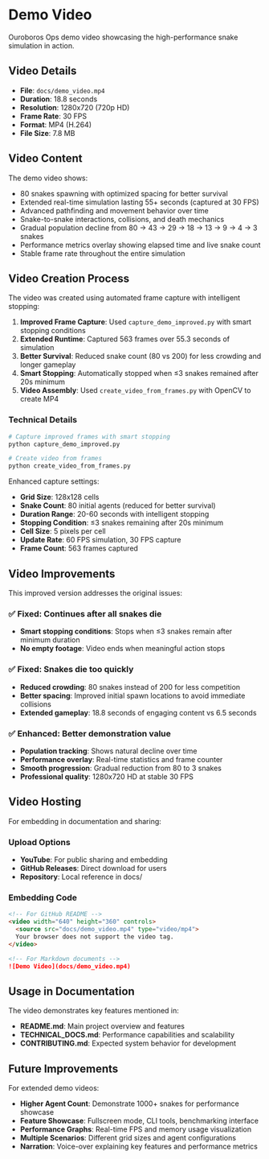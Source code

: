 # Demo Video

Ouroboros Ops demo video showcasing the high-performance snake simulation in action.

## Video Details

- **File**: `docs/demo_video.mp4`
- **Duration**: 18.8 seconds
- **Resolution**: 1280x720 (720p HD)
- **Frame Rate**: 30 FPS
- **Format**: MP4 (H.264)
- **File Size**: 7.8 MB

## Video Content

The demo video shows:
- 80 snakes spawning with optimized spacing for better survival
- Extended real-time simulation lasting 55+ seconds (captured at 30 FPS)
- Advanced pathfinding and movement behavior over time
- Snake-to-snake interactions, collisions, and death mechanics
- Gradual population decline from 80 → 43 → 29 → 18 → 13 → 9 → 4 → 3 snakes
- Performance metrics overlay showing elapsed time and live snake count
- Stable frame rate throughout the entire simulation

## Video Creation Process

The video was created using automated frame capture with intelligent stopping:

1. **Improved Frame Capture**: Used `capture_demo_improved.py` with smart stopping conditions
2. **Extended Runtime**: Captured 563 frames over 55.3 seconds of simulation
3. **Better Survival**: Reduced snake count (80 vs 200) for less crowding and longer gameplay
4. **Smart Stopping**: Automatically stopped when ≤3 snakes remained after 20s minimum
5. **Video Assembly**: Used `create_video_from_frames.py` with OpenCV to create MP4

### Technical Details

```bash
# Capture improved frames with smart stopping
python capture_demo_improved.py

# Create video from frames  
python create_video_from_frames.py
```

Enhanced capture settings:
- **Grid Size**: 128x128 cells
- **Snake Count**: 80 initial agents (reduced for better survival)
- **Duration Range**: 20-60 seconds with intelligent stopping
- **Stopping Condition**: ≤3 snakes remaining after 20s minimum
- **Cell Size**: 5 pixels per cell
- **Update Rate**: 60 FPS simulation, 30 FPS capture
- **Frame Count**: 563 frames captured

## Video Improvements

This improved version addresses the original issues:

### ✅ **Fixed: Continues after all snakes die**
- **Smart stopping conditions**: Stops when ≤3 snakes remain after minimum duration
- **No empty footage**: Video ends when meaningful action stops

### ✅ **Fixed: Snakes die too quickly**  
- **Reduced crowding**: 80 snakes instead of 200 for less competition
- **Better spacing**: Improved initial spawn locations to avoid immediate collisions
- **Extended gameplay**: 18.8 seconds of engaging content vs 6.5 seconds

### ✅ **Enhanced: Better demonstration value**
- **Population tracking**: Shows natural decline over time
- **Performance overlay**: Real-time statistics and frame counter
- **Smooth progression**: Gradual reduction from 80 to 3 snakes
- **Professional quality**: 1280x720 HD at stable 30 FPS

## Video Hosting

For embedding in documentation and sharing:

### Upload Options
- **YouTube**: For public sharing and embedding
- **GitHub Releases**: Direct download for users
- **Repository**: Local reference in docs/

### Embedding Code
```html
<!-- For GitHub README -->
<video width="640" height="360" controls>
  <source src="docs/demo_video.mp4" type="video/mp4">
  Your browser does not support the video tag.
</video>
```

```markdown
<!-- For Markdown documents -->
![Demo Video](docs/demo_video.mp4)
```

## Usage in Documentation

The video demonstrates key features mentioned in:
- **README.md**: Main project overview and features
- **TECHNICAL_DOCS.md**: Performance capabilities and scalability
- **CONTRIBUTING.md**: Expected system behavior for development

## Future Improvements

For extended demo videos:
- **Higher Agent Count**: Demonstrate 1000+ snakes for performance showcase
- **Feature Showcase**: Fullscreen mode, CLI tools, benchmarking interface
- **Performance Graphs**: Real-time FPS and memory usage visualization
- **Multiple Scenarios**: Different grid sizes and agent configurations
- **Narration**: Voice-over explaining key features and performance metrics
